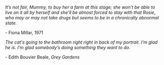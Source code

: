---
---
*It’s not fair, Mummy, to buy her a farm at this stage; she won’t be able to live on it all by herself and she’ll be almost forced to stay with that Rosie, who may or may not take drugs but seems to be in a chronically abnormal state.* 

\- Fiona Millar, 1971

    
*The cat's going to the bathroom right right in back of my portrait. I’m glad he is. I’m glad somebody’s doing something they want to do.*  

\- Edith Bouvier Beale, *Grey Gardens*